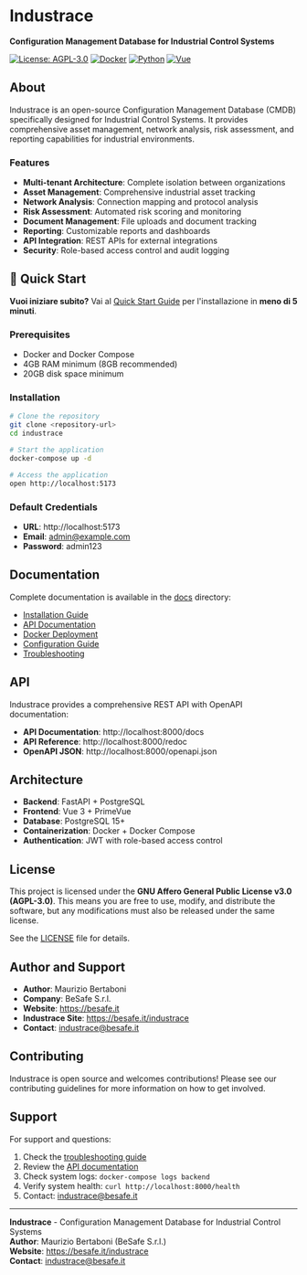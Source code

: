 # Industrace

**Configuration Management Database for Industrial Control Systems**

[![License: AGPL-3.0](https://img.shields.io/badge/License-AGPL%203.0-blue.svg)](https://opensource.org/licenses/AGPL-3.0)
[![Docker](https://img.shields.io/badge/Docker-Ready-blue.svg)](https://www.docker.com/)
[![Python](https://img.shields.io/badge/Python-3.9+-green.svg)](https://www.python.org/)
[![Vue](https://img.shields.io/badge/Vue-3.0+-green.svg)](https://vuejs.org/)

## About

Industrace is an open-source Configuration Management Database (CMDB) specifically designed for Industrial Control Systems. It provides comprehensive asset management, network analysis, risk assessment, and reporting capabilities for industrial environments.

### Features

- **Multi-tenant Architecture**: Complete isolation between organizations
- **Asset Management**: Comprehensive industrial asset tracking
- **Network Analysis**: Connection mapping and protocol analysis
- **Risk Assessment**: Automated risk scoring and monitoring
- **Document Management**: File uploads and document tracking
- **Reporting**: Customizable reports and dashboards
- **API Integration**: REST APIs for external integrations
- **Security**: Role-based access control and audit logging

## 🚀 Quick Start

**Vuoi iniziare subito?** Vai al [Quick Start Guide](docs/QUICK_START.md) per l'installazione in **meno di 5 minuti**.

### Prerequisites
- Docker and Docker Compose
- 4GB RAM minimum (8GB recommended)
- 20GB disk space minimum

### Installation
```bash
# Clone the repository
git clone <repository-url>
cd industrace

# Start the application
docker-compose up -d

# Access the application
open http://localhost:5173
```

### Default Credentials
- **URL**: http://localhost:5173
- **Email**: admin@example.com
- **Password**: admin123

## Documentation

Complete documentation is available in the [docs](docs/) directory:

- [Installation Guide](docs/installation.md)
- [API Documentation](docs/api-documentation.md)
- [Docker Deployment](docs/docker-deployment.md)
- [Configuration Guide](docs/configuration.md)
- [Troubleshooting](docs/troubleshooting.md)

## API

Industrace provides a comprehensive REST API with OpenAPI documentation:

- **API Documentation**: http://localhost:8000/docs
- **API Reference**: http://localhost:8000/redoc
- **OpenAPI JSON**: http://localhost:8000/openapi.json

## Architecture

- **Backend**: FastAPI + PostgreSQL
- **Frontend**: Vue 3 + PrimeVue
- **Database**: PostgreSQL 15+
- **Containerization**: Docker + Docker Compose
- **Authentication**: JWT with role-based access control

## License

This project is licensed under the **GNU Affero General Public License v3.0 (AGPL-3.0)**. This means you are free to use, modify, and distribute the software, but any modifications must also be released under the same license.

See the [LICENSE](LICENSE) file for details.

## Author and Support

- **Author**: Maurizio Bertaboni
- **Company**: BeSafe S.r.l.
- **Website**: https://besafe.it
- **Industrace Site**: https://besafe.it/industrace
- **Contact**: industrace@besafe.it

## Contributing

Industrace is open source and welcomes contributions! Please see our contributing guidelines for more information on how to get involved.

## Support

For support and questions:
1. Check the [troubleshooting guide](docs/troubleshooting.md)
2. Review the [API documentation](docs/api-documentation.md)
3. Check system logs: `docker-compose logs backend`
4. Verify system health: `curl http://localhost:8000/health`
5. Contact: industrace@besafe.it

---

**Industrace** - Configuration Management Database for Industrial Control Systems  
**Author**: Maurizio Bertaboni (BeSafe S.r.l.)  
**Website**: https://besafe.it/industrace  
**Contact**: industrace@besafe.it 